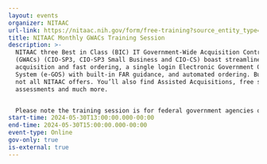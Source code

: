 ```yaml
---
layout: events
organizer: NITAAC
url-link: https://nitaac.nih.gov/form/free-training?source_entity_type=node&source_entity_id=169591#no-back
title: NITAAC Monthly GWACs Training Session
description: >-
  NITAAC three Best in Class (BIC) IT Government-Wide Acquisition Contracts
  (GWACs) (CIO-SP3, CIO-SP3 Small Business and CIO-CS) boast streamlined
  acquisition and fast ordering, a single login Electronic Government Ordering
  System (e-GOS) with built-in FAR guidance, and automated ordering. But that’s
  not all NITAAC offers. You’ll also find Assisted Acquisitions, free scope
  assessments and much more.


  Please note the training session is for federal government agencies only. If you are not a federal government agency and would like to request a training session, please contact NITAAC Support for assistance. All attendees will receive 2 Continuous Learning Points (CLP) for attending this training.
start-time: 2024-05-30T13:00:00.000-00:00
end-time: 2024-05-30T15:00:00.000-00:00
event-type: Online
gov-only: true
is-external: true
---
```

